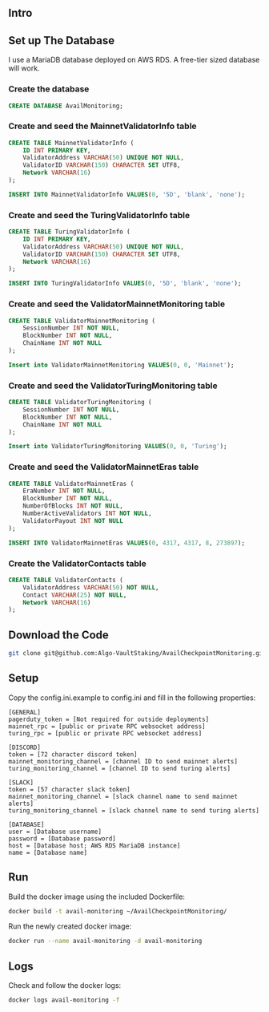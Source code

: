 ## Intro

## Set up The Database
I use a MariaDB database deployed on AWS RDS. A free-tier sized database will work.


### Create the database
``` sql
CREATE DATABASE AvailMonitoring;
```

### Create and seed the MainnetValidatorInfo table
``` sql
CREATE TABLE MainnetValidatorInfo (
    ID INT PRIMARY KEY,
	ValidatorAddress VARCHAR(50) UNIQUE NOT NULL,
    ValidatorID VARCHAR(150) CHARACTER SET UTF8,
    Network VARCHAR(16)
);

INSERT INTO MainnetValidatorInfo VALUES(0, '5D', 'blank', 'none');
```

### Create and seed the TuringValidatorInfo table
``` sql
CREATE TABLE TuringValidatorInfo (
    ID INT PRIMARY KEY,
	ValidatorAddress VARCHAR(50) UNIQUE NOT NULL,
    ValidatorID VARCHAR(150) CHARACTER SET UTF8,
    Network VARCHAR(16)
);

INSERT INTO TuringValidatorInfo VALUES(0, '5D', 'blank', 'none');
```

### Create and seed the ValidatorMainnetMonitoring table
``` sql
CREATE TABLE ValidatorMainnetMonitoring (
	SessionNumber INT NOT NULL,
    BlockNumber INT NOT NULL,
    ChainName INT NOT NULL
);

Insert into ValidatorMainnetMonitoring VALUES(0, 0, 'Mainnet');
```

### Create and seed the ValidatorTuringMonitoring table
``` sql
CREATE TABLE ValidatorTuringMonitoring (
	SessionNumber INT NOT NULL,
    BlockNumber INT NOT NULL,
    ChainName INT NOT NULL
);

Insert into ValidatorTuringMonitoring VALUES(0, 0, 'Turing');
```

### Create and seed the ValidatorMainnetEras table
``` sql
CREATE TABLE ValidatorMainnetEras (
	EraNumber INT NOT NULL,
    BlockNumber INT NOT NULL,
    NumberOfBlocks INT NOT NULL,
    NumberActiveValidators INT NOT NULL,
    ValidatorPayout INT NOT NULL
);

INSERT INTO ValidatorMainnetEras VALUES(0, 4317, 4317, 8, 273897);
```

### Create the ValidatorContacts table
``` sql
CREATE TABLE ValidatorContacts (
    ValidatorAddress VARCHAR(50) NOT NULL,
    Contact VARCHAR(25) NOT NULL,
    Network VARCHAR(16)
);
```



## Download the Code
``` bash
git clone git@github.com:Algo-VaultStaking/AvailCheckpointMonitoring.git
```

## Setup
Copy the config.ini.example to config.ini and fill in the following properties:

```
[GENERAL]
pagerduty_token = [Not required for outside deployments]
mainnet_rpc = [public or private RPC websocket address]
turing_rpc = [public or private RPC websocket address]

[DISCORD]
token = [72 character discord token]
mainnet_monitoring_channel = [channel ID to send mainnet alerts]
turing_monitoring_channel = [channel ID to send turing alerts]

[SLACK]
token = [57 character slack token]
mainnet_monitoring_channel = [slack channel name to send mainnet alerts]
turing_monitoring_channel = [slack channel name to send turing alerts]

[DATABASE]
user = [Database username]
password = [Database password]
host = [Database host; AWS RDS MariaDB instance]
name = [Database name]
```

## Run
Build the docker image using the included Dockerfile:

``` bash
docker build -t avail-monitoring ~/AvailCheckpointMonitoring/
```

Run the newly created docker image:
``` bash
docker run --name avail-monitoring -d avail-monitoring
```

## Logs

Check and follow the docker logs:
``` bash
docker logs avail-monitoring -f
```
